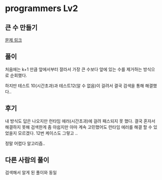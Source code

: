 # programmers Lv2

## 큰 수 만들기

[문제 링크](https://programmers.co.kr/learn/courses/30/lessons/42883)

## 풀이

처음에는 k+1 만큼 앞에서부터 잘라서 가장 큰 수보다 앞에 있는 수를 제거하는 방식으로 순회했다.

하지만 테스트 10(시간초과)과 테스트12(알 수 없음)이 걸려서 결국 검색을 통해 해결했다..


## 후기

내 방식도 답은 나오지만 런타임 에러(시간초과)에 걸려 패스되지 못 했다. 결국 혼자서 해결하지 못해 검색한게 좀 아쉽지만
아마 계속 고민했어도 런타임 에러를 해결 할 수 있었을지 모르겠다. 12번 케이스도 그렇고 ..

정말 어렵다 알고리즘.. 

## 다른 사람의 풀이

검색해서 알게 된 풀이와 동일 